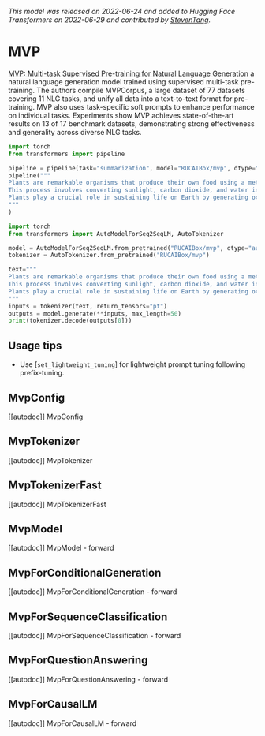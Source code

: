 <!--Copyright 2022 The HuggingFace Team. All rights reserved.

Licensed under the Apache License, Version 2.0 (the "License"); you may not use this file except in compliance with
the License. You may obtain a copy of the License at

http://www.apache.org/licenses/LICENSE-2.0

Unless required by applicable law or agreed to in writing, software distributed under the License is distributed on
an "AS IS" BASIS, WITHOUT WARRANTIES OR CONDITIONS OF ANY KIND, either express or implied. See the License for the
specific language governing permissions and limitations under the License.

⚠️ Note that this file is in Markdown but contain specific syntax for our doc-builder (similar to MDX) that may not be
rendered properly in your Markdown viewer.

-->
*This model was released on 2022-06-24 and added to Hugging Face Transformers on 2022-06-29 and contributed by [StevenTang](https://huggingface.co/StevenTang).*

# MVP

[MVP: Multi-task Supervised Pre-training for Natural Language Generation](https://huggingface.co/papers/2206.12131) a natural language generation model trained using supervised multi-task pre-training. The authors compile MVPCorpus, a large dataset of 77 datasets covering 11 NLG tasks, and unify all data into a text-to-text format for pre-training. MVP also uses task-specific soft prompts to enhance performance on individual tasks. Experiments show MVP achieves state-of-the-art results on 13 of 17 benchmark datasets, demonstrating strong effectiveness and generality across diverse NLG tasks.

<hfoptions id="usage">
<hfoption id="Pipeline">

```py
import torch
from transformers import pipeline

pipeline = pipeline(task="summarization", model="RUCAIBox/mvp", dtype="auto")
pipeline("""
Plants are remarkable organisms that produce their own food using a method called photosynthesis.
This process involves converting sunlight, carbon dioxide, and water into glucose, which provides energy for growth.
Plants play a crucial role in sustaining life on Earth by generating oxygen and serving as the foundation of most ecosystems.
"""
)
```

</hfoption>
<hfoption id="AutoModel">

```py
import torch
from transformers import AutoModelForSeq2SeqLM, AutoTokenizer

model = AutoModelForSeq2SeqLM.from_pretrained("RUCAIBox/mvp", dtype="auto")
tokenizer = AutoTokenizer.from_pretrained("RUCAIBox/mvp")

text="""
Plants are remarkable organisms that produce their own food using a method called photosynthesis.
This process involves converting sunlight, carbon dioxide, and water into glucose, which provides energy for growth.
Plants play a crucial role in sustaining life on Earth by generating oxygen and serving as the foundation of most ecosystems.
"""
inputs = tokenizer(text, return_tensors="pt")
outputs = model.generate(**inputs, max_length=50)
print(tokenizer.decode(outputs[0]))
```

</hfopton>
</hfoptions>

## Usage tips

- Use [`set_lightweight_tuning`] for lightweight prompt tuning following prefix-tuning.

## MvpConfig

[[autodoc]] MvpConfig

## MvpTokenizer

[[autodoc]] MvpTokenizer

## MvpTokenizerFast

[[autodoc]] MvpTokenizerFast

## MvpModel

[[autodoc]] MvpModel
    - forward

## MvpForConditionalGeneration

[[autodoc]] MvpForConditionalGeneration
    - forward

## MvpForSequenceClassification

[[autodoc]] MvpForSequenceClassification
    - forward

## MvpForQuestionAnswering

[[autodoc]] MvpForQuestionAnswering
    - forward

## MvpForCausalLM

[[autodoc]] MvpForCausalLM
    - forward

